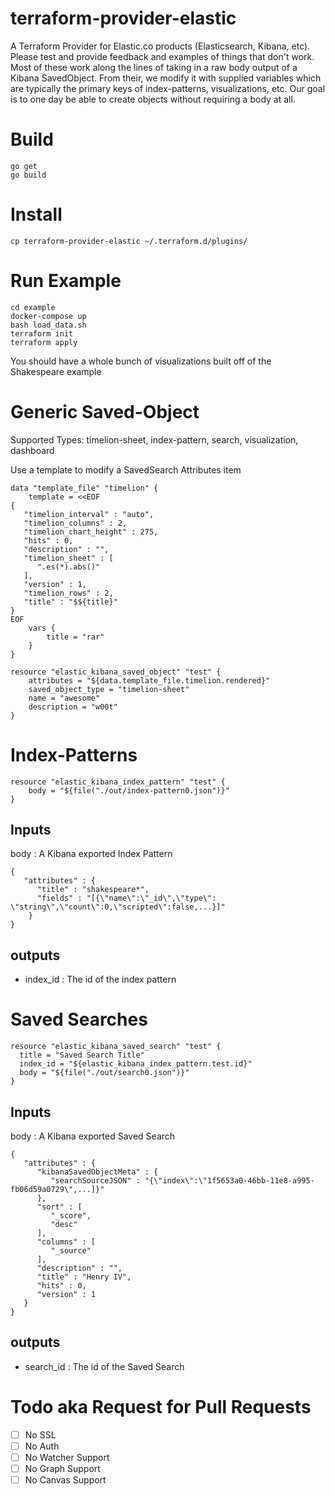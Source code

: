 # terraform-provider-elastic

A Terraform Provider for Elastic.co products (Elasticsearch, Kibana, etc).  Please test and provide feedback and examples of things that don't work.  Most of these work along the lines of taking in a raw body output of a Kibana SavedObject.  From their, we modify it with supplied variables which are typically the primary keys of index-patterns, visualizations, etc.  Our goal is to one day be able to create objects without requiring a body at all.

# Build

	go get
	go build

# Install

	cp terraform-provider-elastic ~/.terraform.d/plugins/	

# Run Example

	cd example
	docker-compose up
	bash load_data.sh
	terraform init
	terraform apply

You should have a whole bunch of visualizations built off of the Shakespeare example

# Generic Saved-Object

Supported Types:  timelion-sheet, index-pattern, search, visualization, dashboard

Use a template to modify a SavedSearch Attributes item

	data "template_file" "timelion" {
		template = <<EOF
	{
	   "timelion_interval" : "auto",
	   "timelion_columns" : 2,
	   "timelion_chart_height" : 275,
	   "hits" : 0,
	   "description" : "",
	   "timelion_sheet" : [
	      ".es(*).abs()"
	   ],
	   "version" : 1,
	   "timelion_rows" : 2,
	   "title" : "$${title}"
	}
	EOF
		vars {
			title = "rar"
		}
	}
	
	resource "elastic_kibana_saved_object" "test" {
		attributes = "${data.template_file.timelion.rendered}"
		saved_object_type = "timelion-sheet"
		name = "awesome"
		description = "w00t"
	}

# Index-Patterns

	resource "elastic_kibana_index_pattern" "test" {
		body = "${file("./out/index-pattern0.json")}"
	}
	
## Inputs	
body : A Kibana exported Index Pattern

	{
	   "attributes" : {
	      "title" : "shakespeare*",
	      "fields" : "[{\"name\":\"_id\",\"type\":	\"string\",\"count\":0,\"scripted\":false,...}]"
		}
	}

## outputs

- index_id : The id of the index pattern

# Saved Searches

	resource "elastic_kibana_saved_search" "test" {
	  title = "Saved Search Title"
	  index_id = "${elastic_kibana_index_pattern.test.id}"
	  body = "${file("./out/search0.json")}"
	}
	
## Inputs

body : A Kibana exported Saved Search

	{
	   "attributes" : {
	      "kibanaSavedObjectMeta" : {
	         "searchSourceJSON" : "{\"index\":\"1f5653a0-46bb-11e8-a995-fb06d59a0729\",...]}"
	      },
	      "sort" : [
	         "_score",
	         "desc"
	      ],
	      "columns" : [
	         "_source"
	      ],
	      "description" : "",
	      "title" : "Henry IV",
	      "hits" : 0,
	      "version" : 1
	   }
	}
	
## outputs

- search_id : The id of the Saved Search

# Todo aka Request for Pull Requests

- [ ] No SSL
- [ ] No Auth
- [ ] No Watcher Support
- [ ] No Graph Support
- [ ] No Canvas Support
